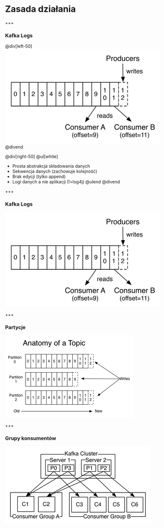 
# Zasada działania


+++
### Kafka Logs

@div[left-50]
![](img/how-it-works/log_consumer.png)
@divend

@div[right-50]
@ul[white]
* Prosta abstrakcja składowania danych
* Sekwencja danych (zachowuje kolejność)
* Brak edycji (tylko append)
* Logi danych a nie aplikacji (!=log4j)
@ulend
@divend



+++
### Kafka Logs
![](img/how-it-works/log_consumer.png)



+++
### Partycje
![](img/how-it-works/log_anatomy.png)



+++
### Grupy konsumentów
![](img/how-it-works/consumer-groups.png)